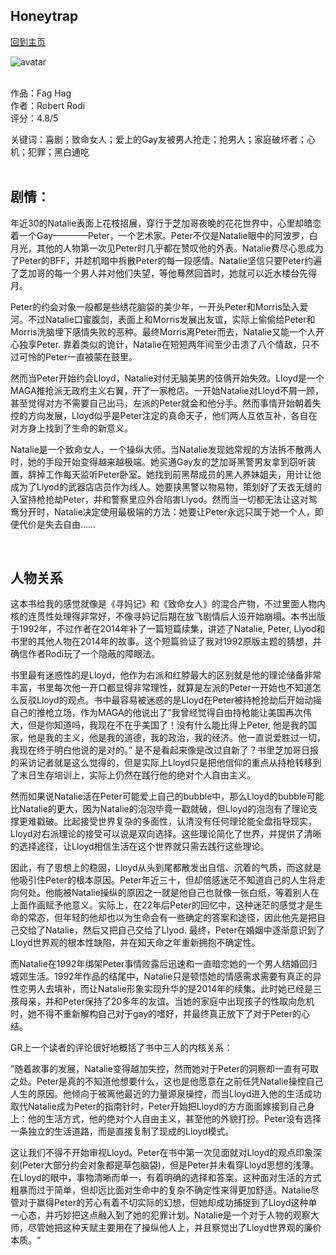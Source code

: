 ## Honeytrap
[回到主页](https://boheme130.github.io/Fiction.git.io/)

![avatar](https://ksr-ugc.imgix.net/assets/011/491/176/b382e955b89d636ce1afd087a659fc30_original.jpg?ixlib=rb-4.0.2&crop=faces&w=1552&h=873&fit=crop&v=1463683501&auto=format&frame=1&q=92&s=0465ef215981237bea1c8d0c909b6dfc)
<br>
<br>

作品：Fag Hag <br>
作者：Robert Rodi <br>
评分：4.8/5 <br>

关键词：喜剧；致命女人；爱上的Gay友被男人抢走；抢男人；家庭破坏者；心机；犯罪；黑白通吃
<br>
<br>

## 剧情：
年近30的Natalie表面上花枝招展，穿行于芝加哥夜晚的花花世界中，心里却暗恋着一个Gay————Peter，一个艺术家。Peter不仅是Natalie眼中的阿波罗，白月光，其他的人物第一次见Peter时几乎都在赞叹他的外表。Natalie费尽心思成为了Peter的BFF，并趁机暗中拆散Peter的每一段感情。Natalie坚信只要Peter约遍了芝加哥的每一个男人并对他们失望，等他蓦然回首时，她就可以近水楼台先得月。

Peter的约会对象一般都是些绣花脑袋的美少年，一开头Peter和Morris坠入爱河。不过Natalie口蜜腹剑，表面上和Morris发展出友谊，实际上偷偷给Peter和Morris洗脑埋下感情失败的恶种。最终Morris离Peter而去，Natalie又能一个人开心独享Peter. 靠着类似的诡计，Natalie在短短两年间至少击溃了八个情敌，只不过可怜的Peter一直被蒙在鼓里。

然而当Peter开始约会Lloyd，Natalie对付无脑美男的伎俩开始失效。Lloyd是一个MAGA推抢派无政府主义右翼，开了一家枪店。一开始Natalie对Lloyd不屑一顾，甚至觉得对方不需要自己出马，左派的Peter就会和他分手。然而事情开始朝着失控的方向发展，Lloyd似乎是Peter注定的真命天子，他们两人互依互补，各自在对方身上找到了生命的新意义。

Natalie是一个致命女人，一个操纵大师。当Natalie发现她常规的方法拆不散两人时，她的手段开始变得越来越极端。她买通Gay友的芝加哥黑警男友拿到窃听装置，辞掉工作每天监听Peter卧室。她找到前黑帮成员的黑人养妹姐夫，用计让他成为了Llyod的武器店店员作为线人。她要挟黑警以物易物，策划好了天衣无缝的入室持枪抢劫Peter，并和警察里应外合陷害Llyod。然而当一切都无法让这对鸳鸯分开时，Natalie决定使用最极端的方法：她要让Peter永远只属于她一个人，即便代价是失去自由……

<br>

## 人物关系
这本书给我的感觉就像是《寻妈记》和《致命女人》的混合产物，不过里面人物内核的连贯性处理得非常好，不像寻妈记后期在放飞剧情后人设开始崩塌。本书出版于1992年，不过作者在2014年补了一篇短篇续集，讲述了Natalie, Peter, Llyod和书里的其他人物在2014年的故事。这个短篇验证了我对1992原版主题的猜想，并确信作者Rodi玩了一个隐蔽的障眼法。

书里最有迷惑性的是Lloyd，他作为右派和红脖最大的区别就是他的理论储备非常丰富，书里每次他一开口都显得非常理性，就算是左派的Peter一开始也不知道怎么反驳Lloyd的观点。书中最容易被迷惑的是Lloyd在Peter被持枪抢劫后开始动摇自己的推枪立场，作为MAGA的他说出了”我曾经觉得自由持枪能让美国再次伟大，但是你知道吗，我现在不在乎美国了！没有什么能比得上Peter, 他是我的国家，他是我的主义，他是我的道德，我的政治，我的经济。他一直说爱胜过一切，我现在终于明白他说的是对的。” 是不是看起来像是改过自新了？书里芝加哥日报的采访记者就是这么觉得的，但是实际上Lloyd只是把他信仰的重点从持枪转移到了末日生存培训上，实际上仍然在践行他的绝对个人自由主义。

然而如果说Natalie活在Peter可能爱上自己的bubble中，那么Lloyd的bubble可能比Natalie的更大，因为Natalie的泡泡毕竟一戳就破，但Lloyd的泡泡有了理论支撑更难戳破。比起接受世界复杂的多面性，认清没有任何理论能全盘指导现实，Lloyd对右派理论的接受可以说是双向选择。这些理论简化了世界，并提供了清晰的选择途径，让Lloyd相信生活在这个世界就只需去践行这些理论。

因此，有了思想上的稳固，Lloyd从头到尾都散发出自信、沉着的气质，而这就是他吸引住Peter的根本原因。Peter年近三十，但却倍感迷茫不知道自己的人生将走向何处。他能被Natalie操纵的原因之一就是他自己也就像一张白纸，等着别人在上面作画赋予他意义。实际上，在22年后Peter的回忆中，这种迷茫的感觉才是生命的常态，但年轻的他却也以为生命会有一些确定的答案和途径，因此他先是把自己交给了Natalie，然后又把自己交给了Llyod. 最终，Peter在婚姻中逐渐意识到了Lloyd世界观的根本性缺陷，并在知天命之年重新拥抱不确定性。

而Natalie在1992年绑架Peter事情败露后迅速和一直暗恋她的一个男人结婚回归城郊生活。1992年作品的结尾中，Natalie只是顿悟她的情感需求需要有真正的异性恋男人去填补，而让Natalie形象实现升华的是2014年的续集。此时她已经是三孩母亲，并和Peter保持了20多年的友谊。当她的家庭中出现孩子的性取向危机时，她不得不重新解构自己对于gay的嗜好，并最终真正放下了对于Peter的心结。

GR上一个读者的评论很好地概括了书中三人的内核关系：

”随着故事的发展，Natalie变得越加失控，然而她对于Peter的洞察却一直有可取之处。Peter是真的不知道他想要什么，这也是他愿意在之前任凭Natalie操控自己人生的原因。他倾向于被离他最近的力量源泉操控，而当Lloyd进入他的生活成功取代Natalie成为Peter的指南针时，Peter开始把Lloyd的方方面面嫁接到自己身上：他的生活方式，他的绝对个人自由主义，甚至他的外貌打扮。Peter没有选择一条独立的生活道路，而是直接复制了现成的Lloyd模式。

这让我们不得不开始审视Lloyd。Peter在书中第一次见面就对Lloyd的观点印象深刻(Peter大部分约会对象都是草包脑袋)，但是Peter并未看穿Lloyd思想的浅薄。在Lloyd的眼中，事物清晰而单一，有着明确的选择和答案，这种面对生活的方式粗暴而过于简单，但却远比面对生命中的复杂不确定性来得更加舒适。Natalie尽管对于赢得Peter的芳心有着不切实际的幻想，但她却成功捕捉到了Lloyd这种单一心态，并巧妙把这点融入到了她的犯罪计划。Natalie是一个对于人物的观察大师，尽管她把这种天赋主要用在了操纵他人上，并且察觉出了Lloyd世界观的廉价本质。“
